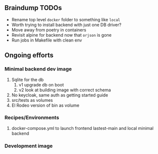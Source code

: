 ## Braindump TODOs

* Rename top level `docker` folder to something like `local`
* Worth trying to install backend with just one DB driver?
* Move away from poetry in containers
* Revisit alpine for backend now that `orjson` is gone
* Run jobs in Makefile with clean env 

## Ongoing efforts

### Minimal backend dev image

1. Sqlite for the db
   1. v1 upgrade db on boot
   1. v2 look at building image with correct schema
1. No keycloak, same auth as getting started guide
1. src/tests as volumes
1. El Rodeo version of bin as volume

### Recipes/Environments

1. docker-compose.yml to launch frontend lastest-main and local minimal backend

### Development image
